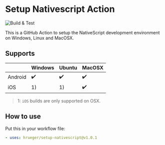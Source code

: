 # Setup Nativescript Action
![Build & Test](https://github.com/hrueger/setup-nativescript/workflows/Build%20&%20Test/badge.svg)

This is a GitHub Action to setup the NativeScript development environment on Windows, Linux and MacOSX.

## Supports
|                   | Windows           | Ubuntu            | MacOSX            |
|-------------------|-------------------|-------------------|-------------------|
| Android           |:heavy_check_mark: |:heavy_check_mark: |:heavy_check_mark: |
| iOS               | 1)                | 1)                |:heavy_check_mark: |

> 1: `iOS` builds are only supported on OSX.


## How to use

Put this in your workflow file:
```yml
- uses: hrueger/setup-nativescript@v1.0.1
```
